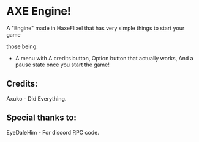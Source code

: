 # AXE Engine!
A "Engine" made in HaxeFlixel that has very simple things to start your game

those being:

- A menu with A credits button, Option button that actually works, And a pause state once you start the game!

## Credits: 

Axuko - Did Everything.

## Special thanks to:

EyeDaleHim - For discord RPC code.
